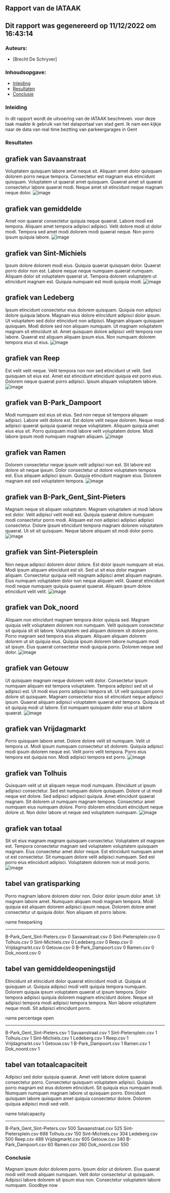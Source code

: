 ## Rapport van de IATAAK
## Dit rapport was gegenereerd op 11/12/2022 om 16:43:14

### Auteurs:
 - [Brecht De Schryver]
### Inhoudsopgave:
 - [Inleiding](#inleiding)
 - [Resultaten](#resultaten)
 - [Conclusie](#conclusie)
### Inleiding
In dit rapport wordt de uitvoering van de IATAAK beschreven. voor deze taak maakte ik gebruik van het dataportaal van stad gent. Ik nam een kijkje naar de data van real time beztting van parkeergarages in Gent
### Resultaten
## grafiek van Savaanstraat
Voluptatem quisquam labore amet neque sit. Aliquam amet dolor quisquam dolorem porro neque tempora. Consectetur est magnam eius etincidunt quisquam. Voluptatem ut quaerat amet quisquam. Quaerat amet sit quaerat consectetur labore quaerat modi. Neque amet sit etincidunt neque magnam neque dolor.
![image](./csvimage/Savaanstraat.csv.png)
## grafiek van gemiddelde
Amet non quaerat consectetur quiquia neque quaerat. Labore modi est tempora. Aliquam amet tempora adipisci adipisci. Velit dolore modi ut dolor modi. Tempora sed amet modi dolorem modi quaerat neque. Non porro ipsum quiquia labore.
![image](./csvimage/gemiddelde.csv.png)
## grafiek van Sint-Michiels
Ipsum dolore dolorem modi eius. Quiquia quaerat quisquam dolor. Quaerat porro dolor non est. Labore neque neque numquam quaerat numquam. Aliquam dolor sit voluptatem quaerat ut. Tempora dolorem voluptatem ut etincidunt magnam est. Quiquia numquam est modi quiquia modi.
![image](./csvimage/Sint-Michiels.csv.png)
## grafiek van Ledeberg
Ipsum etincidunt consectetur eius dolorem quisquam. Quiquia non adipisci dolore quiquia labore. Magnam eius dolore etincidunt adipisci dolor ipsum. Ut voluptatem sed dolor etincidunt non adipisci. Magnam aliquam quisquam quisquam. Modi dolore sed non aliquam numquam. Ut magnam voluptatem magnam sit etincidunt sit. Amet quisquam dolore adipisci velit tempora non labore. Quaerat est aliquam aliquam ipsum eius. Non numquam dolorem tempora eius ut eius.
![image](./csvimage/Ledeberg.csv.png)
## grafiek van Reep
Est velit velit neque. Velit tempora non non sed etincidunt ut velit. Sed quisquam sit eius est. Amet est etincidunt etincidunt quiquia est porro eius. Dolorem neque quaerat porro adipisci. Ipsum aliquam voluptatem labore.
![image](./csvimage/Reep.csv.png)
## grafiek van B-Park_Dampoort
Modi numquam est eius sit eius. Sed non neque sit tempora aliquam adipisci. Labore velit dolore est. Est dolore velit neque dolorem. Neque modi adipisci quaerat quiquia quaerat neque voluptatem. Aliquam quiquia amet eius eius sit. Porro quisquam modi labore velit voluptatem dolore. Modi labore ipsum modi numquam magnam aliquam.
![image](./csvimage/B-Park_Dampoort.csv.png)
## grafiek van Ramen
Dolorem consectetur neque ipsum velit adipisci non est. Sit labore est dolore sit neque ipsum. Dolor consectetur ut dolore voluptatem tempora est. Eius aliquam adipisci ipsum. Quiquia etincidunt magnam eius. Dolorem magnam est sed voluptatem tempora.
![image](./csvimage/Ramen.csv.png)
## grafiek van B-Park_Gent_Sint-Pieters
Magnam neque sit aliquam voluptatem. Magnam voluptatem ut modi labore est dolor. Velit adipisci velit modi est. Quiquia quaerat dolore numquam modi consectetur porro modi. Aliquam est non adipisci adipisci adipisci consectetur. Dolore ipsum etincidunt tempora magnam dolorem voluptatem quaerat. Ut sit sit quisquam. Neque labore aliquam sit modi dolor porro.
![image](./csvimage/B-Park_Gent_Sint-Pieters.csv.png)
## grafiek van Sint-Pietersplein
Non neque adipisci dolorem dolor dolore. Est dolor ipsum numquam sit eius. Modi ipsum aliquam etincidunt est sit. Sed ut sit eius dolor magnam aliquam. Consectetur quiquia velit magnam adipisci amet aliquam magnam. Eius numquam voluptatem dolor non neque aliquam velit. Quaerat etincidunt modi neque numquam quiquia quaerat quaerat. Aliquam ipsum dolore etincidunt velit velit.
![image](./csvimage/Sint-Pietersplein.csv.png)
## grafiek van Dok_noord
Aliquam non etincidunt magnam tempora dolor quiquia sed. Magnam quiquia velit voluptatem dolorem non numquam. Velit quisquam consectetur sit quiquia sit sit labore. Voluptatem sed aliquam dolorem sit dolore porro. Porro magnam sed tempora eius aliquam. Aliquam aliquam dolorem dolorem ut sit quiquia eius. Quiquia ipsum dolorem labore numquam modi sit ipsum. Eius quaerat consectetur modi quiquia porro. Dolorem neque sed dolor.
![image](./csvimage/Dok_noord.csv.png)
## grafiek van Getouw
Ut quisquam magnam neque dolorem velit dolor. Consectetur ipsum numquam aliquam est tempora voluptatem. Tempora adipisci sed sit ut adipisci est. Ut modi eius porro adipisci tempora sit. Ut velit quisquam porro dolore sit quisquam. Magnam consectetur eius sit etincidunt neque adipisci ipsum. Quaerat aliquam adipisci voluptatem quaerat est tempora. Quiquia sit sit quiquia modi ut labore. Est numquam quisquam dolor eius ut labore quaerat.
![image](./csvimage/Getouw.csv.png)
## grafiek van Vrijdagmarkt
Porro quisquam labore amet. Dolore dolore velit sit numquam. Velit ut tempora ut. Modi ipsum numquam consectetur sit dolorem. Quiquia adipisci modi ipsum dolorem neque est. Velit porro velit tempora. Porro eius tempora est quiquia non. Modi adipisci tempora est porro.
![image](./csvimage/Vrijdagmarkt.csv.png)
## grafiek van Tolhuis
Quisquam velit ut sit aliquam neque modi numquam. Etincidunt ut ipsum adipisci consectetur. Sed est numquam dolore quisquam. Dolore ut ut modi neque est dolore. Sed adipisci adipisci quiquia. Amet etincidunt quaerat magnam. Sit dolorem ut numquam magnam tempora. Consectetur amet numquam eius numquam dolore. Porro dolorem etincidunt etincidunt neque dolore ut. Non dolor labore ut neque sed voluptatem numquam.
![image](./csvimage/Tolhuis.csv.png)
## grafiek van totaal
Sit sit eius magnam magnam quisquam consectetur. Voluptatem sit magnam est. Tempora consectetur magnam sed voluptatem voluptatem quisquam magnam. Eius consectetur amet dolor neque. Est etincidunt numquam amet ut est consectetur. Sit numquam dolore velit adipisci numquam. Sed est porro eius etincidunt adipisci. Voluptatem dolorem non ut modi porro.
![image](./csvimage/totaal.png)
## tabel van gratisparking
Porro magnam labore dolorem dolor non. Dolor dolor ipsum dolor amet. Ut magnam labore amet. Numquam aliquam modi magnam tempora. Modi quiquia est aliquam dolorem adipisci ipsum neque. Dolorem dolore amet consectetur ut quiquia dolor. Non aliquam sit porro labore.

name                            freeparking
----------------------------  -------------
B-Park_Gent_Sint-Pieters.csv              0
Savaanstraat.csv                          0
Sint-Pietersplein.csv                     0
Tolhuis.csv                               0
Sint-Michiels.csv                         0
Ledeberg.csv                              0
Reep.csv                                  0
Vrijdagmarkt.csv                          0
Getouw.csv                                0
B-Park_Dampoort.csv                       0
Ramen.csv                                 0
Dok_noord.csv                             0
## tabel van gemiddeldeopeningstijd
Etincidunt sit etincidunt dolor quaerat etincidunt modi ut. Quiquia ut quisquam ut. Quiquia adipisci modi velit quiquia tempora numquam. Dolorem quiquia ipsum voluptatem quaerat ut ipsum tempora. Dolor tempora adipisci quiquia dolorem magnam etincidunt dolore. Neque sit adipisci tempora modi adipisci tempora tempora. Non labore voluptatem neque modi. Sit adipisci etincidunt porro.

name                            percentage open
----------------------------  -----------------
B-Park_Gent_Sint-Pieters.csv                  1
Savaanstraat.csv                              1
Sint-Pietersplein.csv                         1
Tolhuis.csv                                   1
Sint-Michiels.csv                             1
Ledeberg.csv                                  1
Reep.csv                                      1
Vrijdagmarkt.csv                              1
Getouw.csv                                    1
B-Park_Dampoort.csv                           1
Ramen.csv                                     1
Dok_noord.csv                                 1
## tabel van totaalcapaciteit
Adipisci sed dolor quiquia quaerat. Amet velit labore dolore quaerat consectetur porro. Consectetur quisquam voluptatem adipisci. Quiquia porro magnam est eius dolorem etincidunt. Sit quiquia eius numquam modi. Numquam numquam magnam labore ut quisquam porro. Etincidunt quisquam labore quisquam amet quiquia consectetur dolore. Dolorem quiquia adipisci modi sed velit.

name                            totalcapacity
----------------------------  ---------------
B-Park_Gent_Sint-Pieters.csv              500
Savaanstraat.csv                          525
Sint-Pietersplein.csv                     698
Tolhuis.csv                               150
Sint-Michiels.csv                         304
Ledeberg.csv                              500
Reep.csv                                  489
Vrijdagmarkt.csv                          605
Getouw.csv                                340
B-Park_Dampoort.csv                        60
Ramen.csv                                 260
Dok_noord.csv                             550
### Conclusie
Magnam ipsum dolor dolorem porro. Ipsum dolor ut dolorem. Eius quaerat modi velit modi aliquam numquam. Velit dolor consectetur ut quisquam. Adipisci labore dolorem sit ipsum eius non. Consectetur voluptatem labore numquam.
Goodbye now